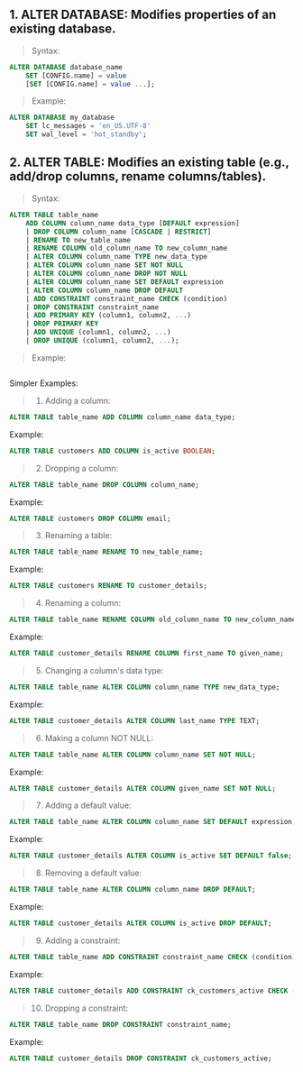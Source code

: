 ## 1. ALTER DATABASE: Modifies properties of an existing database.
> Syntax: 
```sql
ALTER DATABASE database_name
    SET [CONFIG.name] = value
    [SET [CONFIG.name] = value ...];
```
> Example: 
```sql
ALTER DATABASE my_database
    SET lc_messages = 'en_US.UTF-8'
    SET wal_level = 'hot_standby';
```

## 2. ALTER TABLE: Modifies an existing table (e.g., add/drop columns, rename columns/tables).
> Syntax: 
```sql
ALTER TABLE table_name
    ADD COLUMN column_name data_type [DEFAULT expression]
    | DROP COLUMN column_name [CASCADE | RESTRICT]
    | RENAME TO new_table_name
    | RENAME COLUMN old_column_name TO new_column_name
    | ALTER COLUMN column_name TYPE new_data_type
    | ALTER COLUMN column_name SET NOT NULL
    | ALTER COLUMN column_name DROP NOT NULL
    | ALTER COLUMN column_name SET DEFAULT expression
    | ALTER COLUMN column_name DROP DEFAULT
    | ADD CONSTRAINT constraint_name CHECK (condition)
    | DROP CONSTRAINT constraint_name
    | ADD PRIMARY KEY (column1, column2, ...)
    | DROP PRIMARY KEY
    | ADD UNIQUE (column1, column2, ...)
    | DROP UNIQUE (column1, column2, ...);
```
> Example: 
```sql

```

Simpler Examples:
> 1. Adding a column:
```SQL
ALTER TABLE table_name ADD COLUMN column_name data_type;
```
Example:
```SQL
ALTER TABLE customers ADD COLUMN is_active BOOLEAN;
```

> 2. Dropping a column:
```SQL
ALTER TABLE table_name DROP COLUMN column_name;
```
Example:
```SQL
ALTER TABLE customers DROP COLUMN email;
```

> 3. Renaming a table:
```SQL
ALTER TABLE table_name RENAME TO new_table_name;
```
Example:
```SQL
ALTER TABLE customers RENAME TO customer_details;
```

> 4. Renaming a column:
```SQL
ALTER TABLE table_name RENAME COLUMN old_column_name TO new_column_name;
```
Example:
```SQL
ALTER TABLE customer_details RENAME COLUMN first_name TO given_name;
```

> 5. Changing a column's data type:
```SQL
ALTER TABLE table_name ALTER COLUMN column_name TYPE new_data_type;
```
Example:
```SQL
ALTER TABLE customer_details ALTER COLUMN last_name TYPE TEXT;
```

> 6. Making a column NOT NULL:
```SQL
ALTER TABLE table_name ALTER COLUMN column_name SET NOT NULL;
```
Example:
```SQL
ALTER TABLE customer_details ALTER COLUMN given_name SET NOT NULL;
```

> 7. Adding a default value:
```SQL
ALTER TABLE table_name ALTER COLUMN column_name SET DEFAULT expression;
```
Example:
```SQL
ALTER TABLE customer_details ALTER COLUMN is_active SET DEFAULT false;
```

> 8. Removing a default value:
```SQL
ALTER TABLE table_name ALTER COLUMN column_name DROP DEFAULT;
```
Example:
```SQL
ALTER TABLE customer_details ALTER COLUMN is_active DROP DEFAULT;
```

> 9. Adding a constraint:
```SQL
ALTER TABLE table_name ADD CONSTRAINT constraint_name CHECK (condition);
```
Example:
```SQL
ALTER TABLE customer_details ADD CONSTRAINT ck_customers_active CHECK (is_active IN (true, false));
```

> 10. Dropping a constraint:
```SQL
ALTER TABLE table_name DROP CONSTRAINT constraint_name;
```
Example:
```SQL
ALTER TABLE customer_details DROP CONSTRAINT ck_customers_active;
```